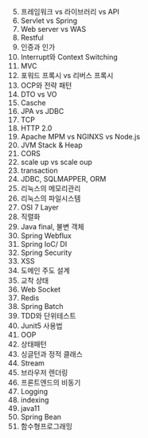 5. 프레임워크 vs 라이브러리 vs API
6. Servlet vs Spring
7. Web server vs WAS
8. Restful
9. 인증과 인가
10. Interrupt와 Context Switching
11. MVC
12. 포워드 프록시 vs 리버스 프록시
13. OCP와 전략 패턴
14. DTO vs VO
15. Casche
16. JPA vs JDBC
17. TCP
18. HTTP 2.0
19. Apache MPM vs NGINXS vs Node.js
20. JVM Stack & Heap
21. CORS
22. scale up vs scale oup
23. transaction
24. JDBC, SQLMAPPER, ORM
25. 리눅스의 메모리관리
26. 리눅스의 파일시스템
27. OSI 7 Layer
28. 직렬화
29. Java final, 불변 객체
30. Spring Webflux
31. Spring IoC/ DI
32. Spring Security
33. XSS
34. 도메인 주도 설계
35. 교착 상태
36. Web Socket
37. Redis
38. Spring Batch
39. TDD와 단위테스트
40. Junit5 사용법
41. OOP
42. 상태패턴
43. 싱글턴과 정적 클래스
44. Stream
45. 브라우저 렌더링
46. 프론트엔드의 비동기
47. Logging
48. indexing
49. java11
50. Spring Bean
51. 함수형프로그래밍


